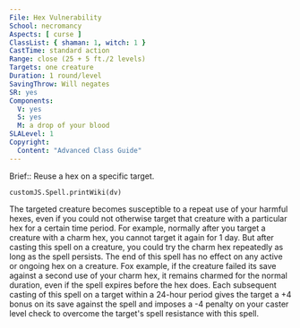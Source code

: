 ```yaml
---
File: Hex Vulnerability
School: necromancy
Aspects: [ curse ]
ClassList: { shaman: 1, witch: 1 }
CastTime: standard action
Range: close (25 + 5 ft./2 levels)
Targets: one creature
Duration: 1 round/level
SavingThrow: Will negates
SR: yes
Components:
  V: yes
  S: yes
  M: a drop of your blood
SLALevel: 1
Copyright:
  Content: "Advanced Class Guide"
---
```

Brief:: Reuse a hex on a specific target.

```dataviewjs
customJS.Spell.printWiki(dv)
```

The targeted creature becomes susceptible to a repeat use of your harmful hexes, even if you could not otherwise target that creature with a particular hex for a certain time period. For example, normally after you target a creature with a charm hex, you cannot target it again for 1 day. But after casting this spell on a creature, you could try the charm hex repeatedly as long as the spell persists. The end of this spell has no effect on any active or ongoing hex on a creature. Fox example, if the creature failed its save against a second use of your charm hex, it remains charmed for the normal duration, even if the spell expires before the hex does.  Each subsequent casting of this spell on a target within a 24-hour period gives the target a +4 bonus on its save against the spell and imposes a -4 penalty on your caster level check to overcome the target's spell resistance with this spell.
